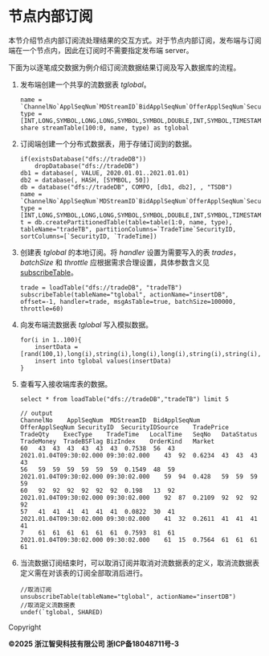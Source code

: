 # 节点内部订阅

本节介绍节点内部订阅流处理结果的交互方式。对于节点内部订阅，发布端与订阅端在一个节点内，因此在订阅时不需要指定发布端 server。

下面为以逐笔成交数据为例介绍订阅流数据结果订阅及写入数据库的流程。

1. 发布端创建一个共享的流数据表 *tglobal*。

   ```
   name = `ChannelNo`ApplSeqNum`MDStreamID`BidApplSeqNum`OfferApplSeqNum`SecurityID`SecurityIDSource`TradePrice`TradeQty`ExecType`TradeTime`LocalTime`SeqNo`DataStatus`TradeMoney`TradeBSFlag`BizIndex`OrderKind`Market
   type = [INT,LONG,SYMBOL,LONG,LONG,SYMBOL,SYMBOL,DOUBLE,INT,SYMBOL,TIMESTAMP,TIME,LONG,INT,DOUBLE,SYMBOL,LONG,SYMBOL,SYMBOL]
   share streamTable(100:0, name, type) as tglobal
   ```
2. 订阅端创建一个分布式数据表，用于存储订阅到的数据。

   ```
   if(existsDatabase("dfs://tradeDB"))
       dropDatabase("dfs://tradeDB")
   db1 = database(, VALUE, 2020.01.01..2021.01.01)
   db2 = database(, HASH, [SYMBOL, 50])
   db = database("dfs://tradeDB", COMPO, [db1, db2], , "TSDB")
   name = `ChannelNo`ApplSeqNum`MDStreamID`BidApplSeqNum`OfferApplSeqNum`SecurityID`SecurityIDSource`TradePrice`TradeQty`ExecType`TradeTime`LocalTime`SeqNo`DataStatus`TradeMoney`TradeBSFlag`BizIndex`OrderKind`Market
   type = [INT,LONG,SYMBOL,LONG,LONG,SYMBOL,SYMBOL,DOUBLE,INT,SYMBOL,TIMESTAMP,TIME,LONG,INT,DOUBLE,SYMBOL,LONG,SYMBOL,SYMBOL]
   t = db.createPartitionedTable(table=table(1:0, name, type), tableName="tradeTB", partitionColumns=`TradeTime`SecurityID, sortColumns=[`SecurityID, `TradeTime])
   ```
3. 创建表 *tglobal* 的本地订阅。将 *handler* 设置为需要写入的表
   *trades*，*batchSize* 和 *throttle* 应根据需求合理设置，具体参数含义见[subscribeTable](../funcs/s/subscribeTable.md)。

   ```
   trade = loadTable("dfs://tradeDB", "tradeTB")
   subscribeTable(tableName="tglobal", actionName="insertDB", offset=-1, handler=trade, msgAsTable=true, batchSize=100000, throttle=60)
   ```
4. 向发布端流数据表 *tglobal* 写入模拟数据。

   ```
   for(i in 1..100){
       insertData = [rand(100,1),long(i),string(i),long(i),long(i),string(i),string(i),rand(1.0,1),rand(100,1),string(i),timestamp('2021.01.04T09:30:02.000'),time('09:30:02.000'),long(i),rand(100,1),rand(1.0,1),string(i),long(i),string(i),string(i)]
       insert into tglobal values(insertData)
   }
   ```
5. 查看写入接收端库表的数据。

   ```
   select * from loadTable("dfs://tradeDB","tradeTB") limit 5

   // output
   ChannelNo	ApplSeqNum	MDStreamID	BidApplSeqNum	OfferApplSeqNum	SecurityID	SecurityIDSource	TradePrice	TradeQty	ExecType	TradeTime	LocalTime	SeqNo	DataStatus	TradeMoney	TradeBSFlag	BizIndex	OrderKind	Market
   60	43	43	43	43	43	43	0.7538	56	43	2021.01.04T09:30:02.000	09:30:02.000	43	92	0.6234	43	43	43	43
   56	59	59	59	59	59	59	0.1549	48	59	2021.01.04T09:30:02.000	09:30:02.000	59	94	0.428	59	59	59	59
   60	92	92	92	92	92	92	0.198	13	92	2021.01.04T09:30:02.000	09:30:02.000	92	87	0.2109	92	92	92	92
   57	41	41	41	41	41	41	0.0822	30	41	2021.01.04T09:30:02.000	09:30:02.000	41	32	0.2611	41	41	41	41
   7	61	61	61	61	61	61	0.7593	81	61	2021.01.04T09:30:02.000	09:30:02.000	61	15	0.7564	61	61	61	61
   ```
6. 当流数据订阅结束时，可以取消订阅并取消对流数据表的定义，取消流数据表定义需在对该表的订阅全部取消后进行。

   ```
   //取消订阅
   unsubscribeTable(tableName="tglobal", actionName="insertDB")
   //取消定义流数据表
   undef(`tglobal, SHARED)
   ```

Copyright

**©2025 浙江智臾科技有限公司 浙ICP备18048711号-3**
